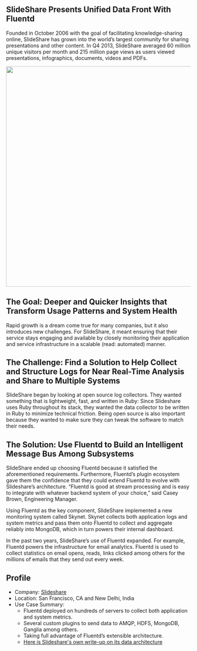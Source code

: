 ## SlideShare Presents Unified Data Front With Fluentd

Founded in October 2006 with the goal of facilitating knowledge-sharing online, SlideShare has grown into the world’s largest community for sharing presentations and other content. In Q4 2013, SlideShare averaged 60 million unique visitors per month and 215 million page views as users viewed presentations, infographics, documents, videos and PDFs.

<img width="600px" style="display:block" src="https://content.linkedin.com/content/dam/engineering/en-us/blog/migrated/skynet-archi.jpg"/>

## The Goal: Deeper and Quicker Insights that Transform Usage Patterns and System Health

Rapid growth is a dream come true for many companies, but it also introduces new challenges. For SlideShare, it meant ensuring that their service stays engaging and available by closely monitoring their application and service infrastructure in a scalable (read: automated) manner.

## The Challenge: Find a Solution to Help Collect and Structure Logs for Near Real-Time Analysis and Share to Multiple Systems

SlideShare began by looking at open source log collectors. They wanted something that is lightweight, fast, and written in Ruby: Since Slideshare uses Ruby throughout its stack, they wanted the data collector to be written in Ruby to minimize technical friction. Being open source is also important because they wanted to make sure they can tweak the software to match their needs.

## The Solution: Use Fluentd to Build an Intelligent Message Bus Among Subsystems

SlideShare ended up choosing Fluentd because it satisfied the aforementioned requirements. Furthermore, Fluentd’s plugin ecosystem gave them the confidence that they could extend Fluentd to evolve with Slideshare’s architecture.
“Fluentd is good at stream processing and is easy to integrate with whatever backend system of your choice,” said Casey Brown, Engineering Manager.

Using Fluentd as the key component, SlideShare implemented a new monitoring system called Skynet. Skynet collects both application logs and system metrics and pass them onto Fluentd to collect and aggregate reliably into MongoDB, which in turn powers their internal dashboard.

In the past two years, SlideShare’s use of Fluentd expanded. For example, Fluentd powers the infrastructure for email analytics. Fluentd is used to collect statistics on email opens, reads, links clicked among others for the millions of emails that they send out every week.

## Profile

- Company: [Slideshare](http://www.slideshare.com)
- Location: San Francisco, CA and New Delhi, India
- Use Case Summary:
    * Fluentd deployed on hundreds of servers to collect both application and system metrics.
    * Several custom plugins to send data to AMQP, HDFS, MongoDB, Ganglia among others.
    * Taking full advantage of Fluentd’s extensible architecture.
    * [Here is Slideshare's own write-up on its data architecture](http://engineering.slideshare.net/2014/04/skynet-project-monitor-scale-and-auto-heal-a-system-in-the-cloud/)